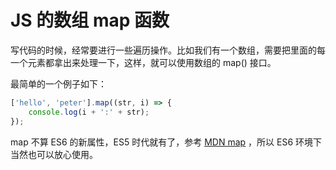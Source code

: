 # JS 的数组 map 函数

写代码的时候，经常要进行一些遍历操作。比如我们有一个数组，需要把里面的每一个元素都拿出来处理一下，这样，就可以使用数组的 map() 接口。


最简单的一个例子如下：


```js
['hello', 'peter'].map((str, i) => {
    console.log(i + ':' + str);
});
```

map 不算 ES6 的新属性，ES5 时代就有了，参考 [MDN map](https://developer.mozilla.org/zh-CN/docs/Web/JavaScript/Reference/Global_Objects/Array/map) ，所以 ES6 环境下当然也可以放心使用。
